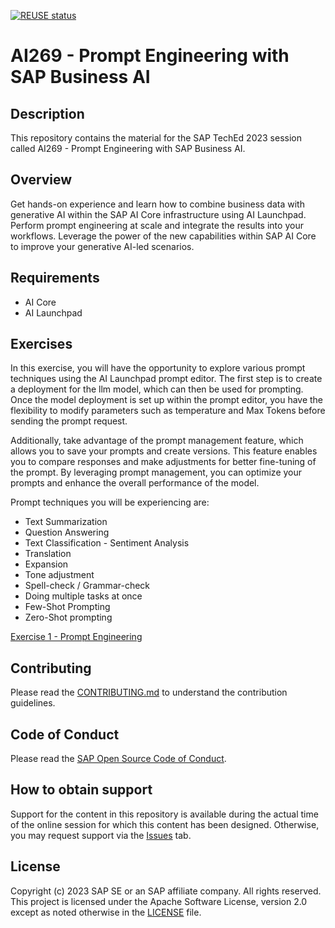 [![REUSE status](https://api.reuse.software/badge/github.com/SAP-samples/teched2023-AI269)](https://api.reuse.software/info/github.com/SAP-samples/teched2023-AI269)

# AI269 - Prompt Engineering with SAP Business AI

## Description

This repository contains the material for the SAP TechEd 2023 session called AI269 - Prompt Engineering with SAP Business AI.  

## Overview

Get hands-on experience and learn how to combine business data with generative AI within the SAP AI Core infrastructure using AI Launchpad. Perform prompt engineering at scale and integrate the results into your workflows. Leverage the power of the new capabilities within SAP AI Core to improve your generative AI-led scenarios.

## Requirements
- AI Core 
- AI Launchpad

## Exercises

In this exercise, you will have the opportunity to explore various prompt techniques using the AI Launchpad prompt editor. The first step is to create a deployment for the llm model, which can then be used for prompting. Once the model deployment is set up within the prompt editor, you have the flexibility to modify parameters such as temperature and Max Tokens before sending the prompt request.

Additionally, take advantage of the prompt management feature, which allows you to save your prompts and create versions. This feature enables you to compare responses and make adjustments for better fine-tuning of the prompt. By leveraging prompt management, you can optimize your prompts and enhance the overall performance of the model.

Prompt techniques you will be experiencing are:
- Text Summarization
- Question Answering
- Text Classification - Sentiment Analysis
- Translation
- Expansion
- Tone adjustment
- Spell-check / Grammar-check
- Doing multiple tasks at once
- Few-Shot Prompting
- Zero-Shot prompting

[Exercise 1 - Prompt Engineering](exercises/ex1/)


## Contributing
Please read the [CONTRIBUTING.md](./CONTRIBUTING.md) to understand the contribution guidelines.

## Code of Conduct
Please read the [SAP Open Source Code of Conduct](https://github.com/SAP-samples/.github/blob/main/CODE_OF_CONDUCT.md).

## How to obtain support

Support for the content in this repository is available during the actual time of the online session for which this content has been designed. Otherwise, you may request support via the [Issues](../../issues) tab.

## License
Copyright (c) 2023 SAP SE or an SAP affiliate company. All rights reserved. This project is licensed under the Apache Software License, version 2.0 except as noted otherwise in the [LICENSE](LICENSES/Apache-2.0.txt) file.

